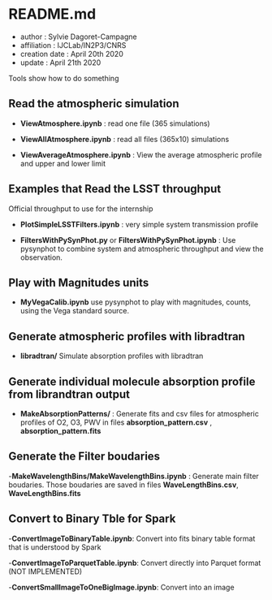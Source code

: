 # README.md

- author : Sylvie Dagoret-Campagne
- affiliation : IJCLab/IN2P3/CNRS
- creation date : April 20th 2020
- update : April 21th 2020


Tools show how to do something

## Read the atmospheric simulation

- **ViewAtmosphere.ipynb** : read one file (365 simulations)	

- **ViewAllAtmosphere.ipynb** : read all files (365x10) simulations

- **ViewAverageAtmosphere.ipynb** : View the average atmospheric profile and upper and lower limit


## Examples that Read the LSST throughput

Official throughput to use for the internship

- **PlotSimpleLSSTFilters.ipynb** : very simple system transmission profile

- **FiltersWithPySynPhot.py**  or **FiltersWithPySynPhot.ipynb** : Use pysynphot to combine system and atmospheric throughput and view the observation.

## Play with Magnitudes units
 - **MyVegaCalib.ipynb** use pysynphot to play with magnitudes, counts, using the Vega standard source.

 
## Generate atmospheric profiles with libradtran

- **libradtran/**
Simulate absorption profiles with libradtran

## Generate individual molecule absorption profile from librandtran output

- **MakeAbsorptionPatterns/** : Generate fits and csv files for atmospheric profiles of O2, O3, PWV in files **absorption_pattern.csv**	, **absorption_pattern.fits**	

## Generate the Filter boudaries

-**MakeWavelengthBins/MakeWavelengthBins.ipynb** : Generate main filter boudaries. Those boudaries are saved in files
**WaveLengthBins.csv**, **WaveLengthBins.fits**



## Convert to Binary Tble for Spark

-**ConvertImageToBinaryTable.ipynb**: Convert into fits binary table format that is understood by Spark
		
-**ConvertImageToParquetTable.ipynb**: Convert directly into Parquet format (NOT IMPLEMENTED)

-**ConvertSmallImageToOneBigImage.ipynb**: Convert into an image
